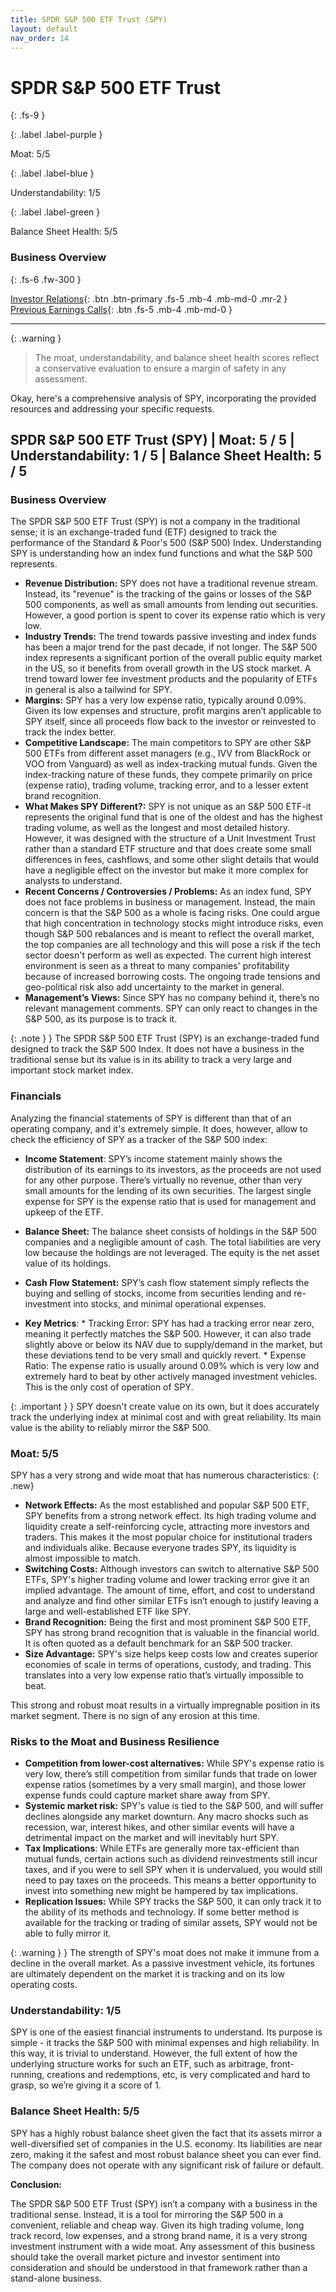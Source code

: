 ```yaml
---
title: SPDR S&P 500 ETF Trust (SPY)
layout: default
nav_order: 14
---
```


# SPDR S&P 500 ETF Trust
{: .fs-9 }

{: .label .label-purple }

Moat: 5/5

{: .label .label-blue }

Understandability: 1/5

{: .label .label-green }

Balance Sheet Health: 5/5

### Business Overview
{: .fs-6 .fw-300 }

[Investor Relations](https://www.google.com/search?q=SPY+investor+relations){: .btn .btn-primary .fs-5 .mb-4 .mb-md-0 .mr-2 }
[Previous Earnings Calls](https://discountingcashflows.com/company/SPY/transcripts/){: .btn .fs-5 .mb-4 .mb-md-0 }

---

{: .warning }
>The moat, understandability, and balance sheet health scores reflect a conservative evaluation to ensure a margin of safety in any assessment.


Okay, here's a comprehensive analysis of SPY, incorporating the provided resources and addressing your specific requests.

## SPDR S&P 500 ETF Trust (SPY) | Moat: 5 / 5 | Understandability: 1 / 5 | Balance Sheet Health: 5 / 5

### Business Overview

The SPDR S&P 500 ETF Trust (SPY) is not a company in the traditional sense; it is an exchange-traded fund (ETF) designed to track the performance of the Standard & Poor's 500 (S&P 500) Index. Understanding SPY is understanding how an index fund functions and what the S&P 500 represents.

*   **Revenue Distribution:** SPY does not have a traditional revenue stream. Instead, its "revenue" is the tracking of the gains or losses of the S&P 500 components, as well as small amounts from lending out securities. However, a good portion is spent to cover its expense ratio which is very low.
*   **Industry Trends:** The trend towards passive investing and index funds has been a major trend for the past decade, if not longer. The S&P 500 index represents a significant portion of the overall public equity market in the US, so it benefits from overall growth in the US stock market. A trend toward lower fee investment products and the popularity of ETFs in general is also a tailwind for SPY.
*   **Margins:** SPY has a very low expense ratio, typically around 0.09%. Given its low expenses and structure, profit margins aren’t applicable to SPY itself, since all proceeds flow back to the investor or reinvested to track the index better.
*   **Competitive Landscape:** The main competitors to SPY are other S&P 500 ETFs from different asset managers (e.g., IVV from BlackRock or VOO from Vanguard) as well as index-tracking mutual funds. Given the index-tracking nature of these funds, they compete primarily on price (expense ratio), trading volume, tracking error, and to a lesser extent brand recognition.
*   **What Makes SPY Different?:** SPY is not unique as an S&P 500 ETF-it represents the original fund that is one of the oldest and has the highest trading volume, as well as the longest and most detailed history. However, it was designed with the structure of a Unit Investment Trust rather than a standard ETF structure and that does create some small differences in fees, cashflows, and some other slight details that would have a negligible effect on the investor but make it more complex for analysts to understand.
* **Recent Concerns / Controversies / Problems:** As an index fund, SPY does not face problems in business or management. Instead, the main concern is that the S&P 500 as a whole is facing risks. One could argue that high concentration in technology stocks might introduce risks, even though S&P 500 rebalances and is meant to reflect the overall market, the top companies are all technology and this will pose a risk if the tech sector doesn't perform as well as expected. The current high interest environment is seen as a threat to many companies' profitability because of increased borrowing costs. The ongoing trade tensions and geo-political risk also add uncertainty to the market in general.
* **Management’s Views:** Since SPY has no company behind it, there’s no relevant management comments. SPY can only react to changes in the S&P 500, as its purpose is to track it.

{: .note }
}
The SPDR S&P 500 ETF Trust (SPY) is an exchange-traded fund designed to track the S&P 500 Index. It does not have a business in the traditional sense but its value is in its ability to track a very large and important stock market index.

### Financials

Analyzing the financial statements of SPY is different than that of an operating company, and it's extremely simple. It does, however, allow to check the efficiency of SPY as a tracker of the S&P 500 index:

*   **Income Statement**: SPY’s income statement mainly shows the distribution of its earnings to its investors, as the proceeds are not used for any other purpose. There’s virtually no revenue, other than very small amounts for the lending of its own securities. The largest single expense for SPY is the expense ratio that is used for management and upkeep of the ETF.

*   **Balance Sheet:** The balance sheet consists of holdings in the S&P 500 companies and a negligible amount of cash. The total liabilities are very low because the holdings are not leveraged. The equity is the net asset value of its holdings.

*   **Cash Flow Statement:** SPY’s cash flow statement simply reflects the buying and selling of stocks, income from securities lending and re-investment into stocks, and minimal operational expenses.

*    **Key Metrics**: 
    * Tracking Error: SPY has had a tracking error near zero, meaning it perfectly matches the S&P 500. However, it can also trade slightly above or below its NAV due to supply/demand in the market, but these deviations tend to be very small and quickly revert.
    * Expense Ratio: The expense ratio is usually around 0.09% which is very low and extremely hard to beat by other actively managed investment vehicles. This is the only cost of operation of SPY.

{: .important }
}
SPY doesn't create value on its own, but it does accurately track the underlying index at minimal cost and with great reliability. Its main value is the ability to reliably mirror the S&P 500.

### Moat: 5/5

SPY has a very strong and wide moat that has numerous characteristics:
{: .new}
*   **Network Effects:** As the most established and popular S&P 500 ETF, SPY benefits from a strong network effect. Its high trading volume and liquidity create a self-reinforcing cycle, attracting more investors and traders. This makes it the most popular choice for institutional traders and individuals alike. Because everyone trades SPY, its liquidity is almost impossible to match.
*   **Switching Costs:** Although investors can switch to alternative S&P 500 ETFs, SPY's higher trading volume and lower tracking error give it an implied advantage. The amount of time, effort, and cost to understand and analyze and find other similar ETFs isn’t enough to justify leaving a large and well-established ETF like SPY.
*   **Brand Recognition:** Being the first and most prominent S&P 500 ETF, SPY has strong brand recognition that is valuable in the financial world. It is often quoted as a default benchmark for an S&P 500 tracker.
*   **Size Advantage:** SPY's size helps keep costs low and creates superior economies of scale in terms of operations, custody, and trading. This translates into a very low expense ratio that’s virtually impossible to beat.

This strong and robust moat results in a virtually impregnable position in its market segment. There is no sign of any erosion at this time.

### Risks to the Moat and Business Resilience

*   **Competition from lower-cost alternatives:** While SPY's expense ratio is very low, there’s still competition from similar funds that trade on lower expense ratios (sometimes by a very small margin), and those lower expense funds could capture market share away from SPY.
*   **Systemic market risk:** SPY's value is tied to the S&P 500, and will suffer declines alongside any market downturn. Any macro shocks such as recession, war, interest hikes, and other similar events will have a detrimental impact on the market and will inevitably hurt SPY.
*   **Tax Implications**: While ETFs are generally more tax-efficient than mutual funds, certain actions such as dividend reinvestments still incur taxes, and if you were to sell SPY when it is undervalued, you would still need to pay taxes on the proceeds. This means a better opportunity to invest into something new might be hampered by tax implications.
*   **Replication Issues:** While SPY tracks the S&P 500, it can only track it to the ability of its methods and technology. If some better method is available for the tracking or trading of similar assets, SPY would not be able to fully mirror it. 

{: .warning }
}
The strength of SPY's moat does not make it immune from a decline in the overall market. As a passive investment vehicle, its fortunes are ultimately dependent on the market it is tracking and on its low operating costs.

### Understandability: 1/5

SPY is one of the easiest financial instruments to understand. Its purpose is simple - it tracks the S&P 500 with minimal expenses and high reliability. In this way, it is trivial to understand. However, the full extent of how the underlying structure works for such an ETF, such as arbitrage, front-running, creations and redemptions, etc, is very complicated and hard to grasp, so we’re giving it a score of 1.

### Balance Sheet Health: 5/5

SPY has a highly robust balance sheet given the fact that its assets mirror a well-diversified set of companies in the U.S. economy. Its liabilities are near zero, making it the safest and most robust balance sheet you can ever find. The company does not operate with any significant risk of failure or default.

**Conclusion:**

The SPDR S&P 500 ETF Trust (SPY) isn’t a company with a business in the traditional sense. Instead, it is a tool for mirroring the S&P 500 in a convenient, reliable and cheap way. Given its high trading volume, long track record, low expenses, and a strong brand name, it is a very strong investment instrument with a wide moat. Any assessment of this business should take the overall market picture and investor sentiment into consideration and should be understood in that framework rather than a stand-alone business.
